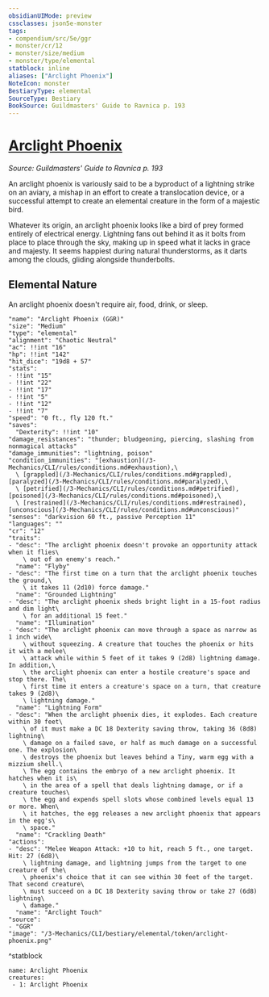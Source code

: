 ```yaml
---
obsidianUIMode: preview
cssclasses: json5e-monster
tags:
- compendium/src/5e/ggr
- monster/cr/12
- monster/size/medium
- monster/type/elemental
statblock: inline
aliases: ["Arclight Phoenix"]
NoteIcon: monster
BestiaryType: elemental
SourceType: Bestiary
BookSource: Guildmasters' Guide to Ravnica p. 193
---
```

# [Arclight Phoenix](3-Mechanics\CLI\bestiary\elemental/arclight-phoenix-ggr.md)
*Source: Guildmasters' Guide to Ravnica p. 193*  

An arclight phoenix is variously said to be a byproduct of a lightning strike on an aviary, a mishap in an effort to create a translocation device, or a successful attempt to create an elemental creature in the form of a majestic bird.

Whatever its origin, an arclight phoenix looks like a bird of prey formed entirely of electrical energy. Lightning fans out behind it as it bolts from place to place through the sky, making up in speed what it lacks in grace and majesty. It seems happiest during natural thunderstorms, as it darts among the clouds, gliding alongside thunderbolts.

## Elemental Nature

An arclight phoenix doesn't require air, food, drink, or sleep.

```statblock
"name": "Arclight Phoenix (GGR)"
"size": "Medium"
"type": "elemental"
"alignment": "Chaotic Neutral"
"ac": !!int "16"
"hp": !!int "142"
"hit_dice": "19d8 + 57"
"stats":
- !!int "15"
- !!int "22"
- !!int "17"
- !!int "5"
- !!int "12"
- !!int "7"
"speed": "0 ft., fly 120 ft."
"saves":
  "Dexterity": !!int "10"
"damage_resistances": "thunder; bludgeoning, piercing, slashing from nonmagical attacks"
"damage_immunities": "lightning, poison"
"condition_immunities": "[exhaustion](/3-Mechanics/CLI/rules/conditions.md#exhaustion),\
  \ [grappled](/3-Mechanics/CLI/rules/conditions.md#grappled), [paralyzed](/3-Mechanics/CLI/rules/conditions.md#paralyzed),\
  \ [petrified](/3-Mechanics/CLI/rules/conditions.md#petrified), [poisoned](/3-Mechanics/CLI/rules/conditions.md#poisoned),\
  \ [restrained](/3-Mechanics/CLI/rules/conditions.md#restrained), [unconscious](/3-Mechanics/CLI/rules/conditions.md#unconscious)"
"senses": "darkvision 60 ft., passive Perception 11"
"languages": ""
"cr": "12"
"traits":
- "desc": "The arclight phoenix doesn't provoke an opportunity attack when it flies\
    \ out of an enemy's reach."
  "name": "Flyby"
- "desc": "The first time on a turn that the arclight phoenix touches the ground,\
    \ it takes 11 (2d10) force damage."
  "name": "Grounded Lightning"
- "desc": "The arclight phoenix sheds bright light in a 15-foot radius and dim light\
    \ for an additional 15 feet."
  "name": "Illumination"
- "desc": "The arclight phoenix can move through a space as narrow as 1 inch wide\
    \ without squeezing. A creature that touches the phoenix or hits it with a melee\
    \ attack while within 5 feet of it takes 9 (2d8) lightning damage. In addition,\
    \ the arclight phoenix can enter a hostile creature's space and stop there. The\
    \ first time it enters a creature's space on a turn, that creature takes 9 (2d8)\
    \ lightning damage."
  "name": "Lightning Form"
- "desc": "When the arclight phoenix dies, it explodes. Each creature within 30 feet\
    \ of it must make a DC 18 Dexterity saving throw, taking 36 (8d8) lightning\
    \ damage on a failed save, or half as much damage on a successful one. The explosion\
    \ destroys the phoenix but leaves behind a Tiny, warm egg with a mizzium shell.\
    \ The egg contains the embryo of a new arclight phoenix. It hatches when it is\
    \ in the area of a spell that deals lightning damage, or if a creature touches\
    \ the egg and expends spell slots whose combined levels equal 13 or more. When\
    \ it hatches, the egg releases a new arclight phoenix that appears in the egg's\
    \ space."
  "name": "Crackling Death"
"actions":
- "desc": "Melee Weapon Attack: +10 to hit, reach 5 ft., one target. Hit: 27 (6d8)\
    \ lightning damage, and lightning jumps from the target to one creature of the\
    \ phoenix's choice that it can see within 30 feet of the target. That second creature\
    \ must succeed on a DC 18 Dexterity saving throw or take 27 (6d8) lightning\
    \ damage."
  "name": "Arclight Touch"
"source":
- "GGR"
"image": "/3-Mechanics/CLI/bestiary/elemental/token/arclight-phoenix.png"
```
^statblock

```encounter-table
name: Arclight Phoenix
creatures:
 - 1: Arclight Phoenix
```